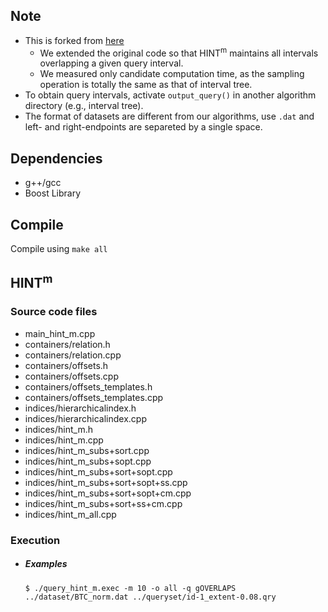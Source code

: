 ## Note
* This is forked from [here](https://github.com/pbour/hint)
    * We extended the original code so that HINT<sup>m</sup> maintains all intervals overlapping a given query interval.
    * We measured only candidate computation time, as the sampling operation is totally the same as that of interval tree.
* To obtain query intervals, activate `output_query()` in another algorithm directory (e.g., interval tree).
* The format of datasets are different from our algorithms, use `.dat` and left- and right-endpoints are separeted by a single space.

## Dependencies
- g++/gcc
- Boost Library 

## Compile
Compile using ```make all```

## HINT<sup>m</sup>

### Source code files
- main_hint_m.cpp
- containers/relation.h
- containers/relation.cpp
- containers/offsets.h
- containers/offsets.cpp
- containers/offsets_templates.h
- containers/offsets_templates.cpp
- indices/hierarchicalindex.h
- indices/hierarchicalindex.cpp
- indices/hint_m.h
- indices/hint_m.cpp
- indices/hint_m_subs+sort.cpp
- indices/hint_m_subs+sopt.cpp
- indices/hint_m_subs+sort+sopt.cpp
- indices/hint_m_subs+sort+sopt+ss.cpp
- indices/hint_m_subs+sort+sopt+cm.cpp
- indices/hint_m_subs+sort+ss+cm.cpp
- indices/hint_m_all.cpp

### Execution
- ##### Examples
    ```
    $ ./query_hint_m.exec -m 10 -o all -q gOVERLAPS ../dataset/BTC_norm.dat ../queryset/id-1_extent-0.08.qry
    ```

